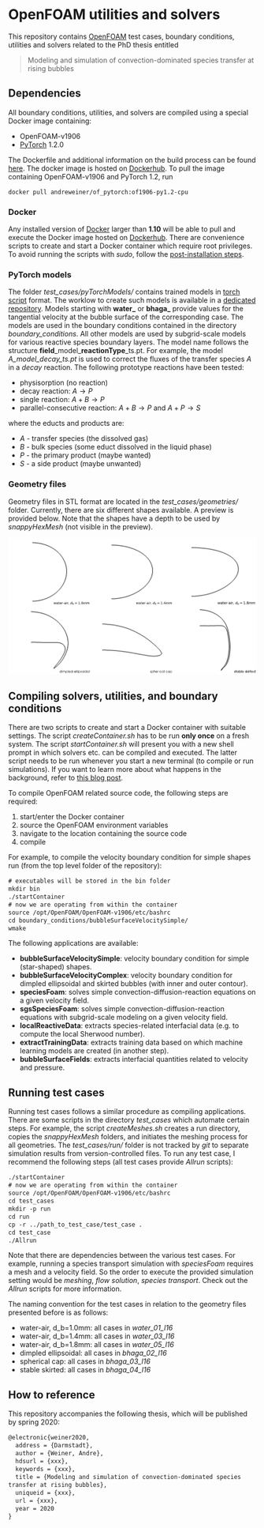 # OpenFOAM utilities and solvers

This repository contains [OpenFOAM](https://openfoam.com/) test cases, boundary conditions, utilities and solvers related to the PhD thesis entitled

> Modeling and simulation of convection-dominated species transfer at rising bubbles

## Dependencies

All boundary conditions, utilities, and solvers are compiled using a special Docker image containing:

- OpenFOAM-v1906
- [PyTorch](https://pytorch.org/) 1.2.0

The Dockerfile and additional information on the build process can be found [here](https://github.com/AndreWeiner/of_pytorch_docker). The docker image is hosted on [Dockerhub](https://cloud.docker.com/u/andreweiner/repository/docker/andreweiner/of_pytorch). To pull the image containing OpenFOAM-v1906 and PyTorch 1.2, run

```
docker pull andreweiner/of_pytorch:of1906-py1.2-cpu
```

### Docker

Any installed version of [Docker](https://docs.docker.com/install/) larger than **1.10** will be able to pull and execute the Docker image hosted on [Dockerhub](https://hub.docker.com/r/andreweiner/jupyter-environment). There are convenience scripts to create and start a Docker container which require root privileges. To avoid running the scripts with *sudo*, follow the [post-installation steps](https://docs.docker.com/install/linux/linux-postinstall/).

### PyTorch models

The folder *test_cases/pyTorchModels/* contains trained models in [torch script](https://pytorch.org/docs/stable/jit.html) format. The worklow to create such models is available in a [dedicated repository](https://github.com/AndreWeiner/phd_notebooks). Models starting with **water_** or **bhaga_** provide values for the tangential velocity at the bubble surface of the corresponding case. The models are used in the boundary conditions contained in the directory *boundary_conditions*. All other models are used by subgrid-scale models for various reactive species boundary layers. The model name follows the structure **field**\_model\_**reactionType**\_ts.pt. For example, the model *A_model_decay_ts.pt* is used to correct the fluxes of the transfer species *A* in a *decay* reaction. The following prototype reactions have been tested:

* physisorption (no reaction)
* decay reaction: $A\rightarrow P$
* single reaction: $A + B \rightarrow P$
* parallel-consecutive reaction: $A + B \rightarrow P$ and $A + P \rightarrow S$

where the educts and products are:

* *A* - transfer species (the dissolved gas)
* *B* - bulk species (some educt dissolved in the liquid phase)
* *P* - the primary product (maybe wanted)
* *S* - a side product (maybe unwanted)

### Geometry files

Geometry files in STL format are located in the *test_cases/geometries/*  folder. Currently, there are six different shapes available. A preview is provided below. Note that the shapes have a depth to be used by *snappyHexMesh* (not visible in the preview).

<img src="test_cases/geometries/all_shapes.png" alt="shapes" width="800"/>

## Compiling solvers, utilities, and boundary conditions

There are two scripts to create and start a Docker container with suitable settings. The script *createContainer.sh* has to be run **only once** on a fresh system. The script *startContainer.sh* will present you with a new shell prompt in which solvers etc. can be compiled and executed. The latter script needs to be run whenever you start a new terminal (to compile or run simulations). If you want to learn more about what happens in the background, refer to [this blog post](http://myheutagogy.com/2019/06/04/a-detailed-look-at-the-openfoam-plus-docker-workflow/).

To compile OpenFOAM related source code, the following steps are required:

1. start/enter the Docker container
2. source the OpenFOAM environment variables
3. navigate to the location containing the source code
4. compile

For example, to compile the velocity boundary condition for simple shapes run (from the top level folder of the repository):

```
# executables will be stored in the bin folder
mkdir bin
./startContainer
# now we are operating from within the container
source /opt/OpenFOAM/OpenFOAM-v1906/etc/bashrc
cd boundary_conditions/bubbleSurfaceVelocitySimple/
wmake
```
The following applications are available:

* **bubbleSurfaceVelocitySimple**: velocity boundary condition for simple (star-shaped) shapes.
* **bubbleSurfaceVelocityComplex**: velocity boundary condition for dimpled ellipsoidal and skirted bubbles (with inner and outer contour).
* **speciesFoam**: solves simple convection-diffusion-reaction equations on a given velocity field.
* **sgsSpeciesFoam**: solves simple convection-diffusion-reaction equations with subgrid-scale modeling on a given velocity field.
* **localReactiveData**: extracts species-related interfacial data (e.g. to compute the local Sherwood number).
* **extractTrainingData**: extracts training data based on which machine learning models are created (in another step).
* **bubbleSurfaceFields**: extracts interfacial quantities related to velocity and pressure.

## Running test cases

Running test cases follows a similar procedure as compiling applications. There are some scripts in the directory *test_cases* which automate certain steps. For example, the script *createMeshes.sh* creates a run directory, copies the *snappyHexMesh* folders, and initiates the meshing process for all geometries. The *test_cases/run/* folder is not tracked by *git* to separate simulation results from version-controlled files. To run any test case, I recommend the following steps (all test cases provide *Allrun* scripts):

```
./startContainer
# now we are operating from within the container
source /opt/OpenFOAM/OpenFOAM-v1906/etc/bashrc
cd test_cases
mkdir -p run
cd run
cp -r ../path_to_test_case/test_case .
cd test_case
./Allrun
```

Note that there are dependencies between the various test cases. For example, running a species transport simulation with *speciesFoam* requires a mesh and a velocity field. So the order to execute the provided simulation setting would be *meshing*, *flow solution*, *species transport*. Check out the *Allrun* scripts for more information.

The naming convention for the test cases in relation to the geometry files presented before is as follows:

* water-air, d_b=1.0mm: all cases in *water_01_l16*
* water-air, d_b=1.4mm: all cases in *water_03_l16*
* water-air, d_b=1.8mm: all cases in *water_05_l16*
* dimpled ellipsoidal: all cases in *bhaga_02_l16*
* spherical cap: all cases in *bhaga_03_l16*
* stable skirted: all cases in *bhaga_04_l16*

## How to reference

This repository accompanies the following thesis, which will be published by spring 2020:
```
@electronic{weiner2020,
  address = {Darmstadt},
  author = {Weiner, Andre},
  hdsurl = {xxx},
  keywords = {xxx},
  title = {Modeling and simulation of convection-dominated species transfer at rising bubbles},
  uniqueid = {xxx},
  url = {xxx},
  year = 2020
}
```
